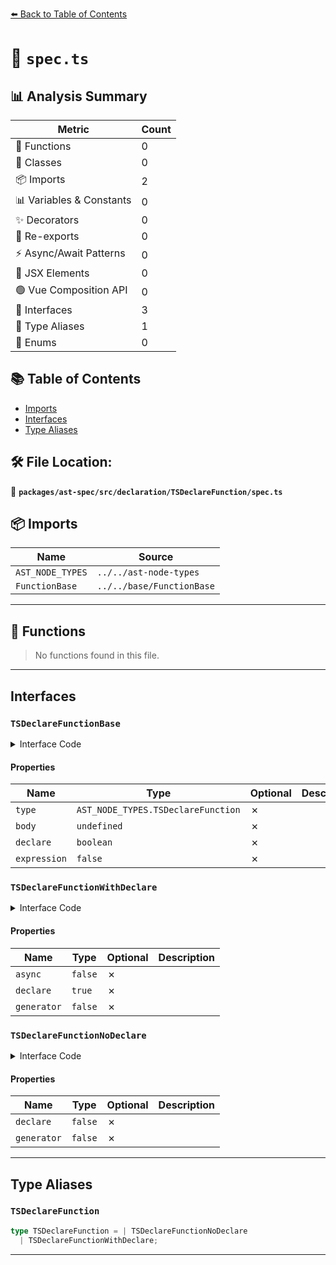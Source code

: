 [⬅️ Back to Table of Contents](../../../../../index.md)

# 📄 `spec.ts`

## 📊 Analysis Summary

| Metric | Count |
|--------|-------|
| 🔧 Functions | 0 |
| 🧱 Classes | 0 |
| 📦 Imports | 2 |
| 📊 Variables & Constants | 0 |
| ✨ Decorators | 0 |
| 🔄 Re-exports | 0 |
| ⚡ Async/Await Patterns | 0 |
| 💠 JSX Elements | 0 |
| 🟢 Vue Composition API | 0 |
| 📐 Interfaces | 3 |
| 📑 Type Aliases | 1 |
| 🎯 Enums | 0 |

## 📚 Table of Contents

- [Imports](#imports)
- [Interfaces](#interfaces)
- [Type Aliases](#type-aliases)

## 🛠️ File Location:
📂 **`packages/ast-spec/src/declaration/TSDeclareFunction/spec.ts`**

## 📦 Imports

| Name | Source |
|------|--------|
| `AST_NODE_TYPES` | `../../ast-node-types` |
| `FunctionBase` | `../../base/FunctionBase` |


---

## 🔧 Functions

> No functions found in this file.


---

## Interfaces

### `TSDeclareFunctionBase`

<details><summary>Interface Code</summary>

```ts
interface TSDeclareFunctionBase extends FunctionBase {
  type: AST_NODE_TYPES.TSDeclareFunction;
  /**
   * TS1183: An implementation cannot be declared in ambient contexts.
   */
  body: undefined;
  /**
   * Whether the declaration has `declare` modifier.
   */
  declare: boolean;
  expression: false;
}
```
</details>

#### Properties

| Name | Type | Optional | Description |
|------|------|----------|-------------|
| `type` | `AST_NODE_TYPES.TSDeclareFunction` | ✗ |  |
| `body` | `undefined` | ✗ |  |
| `declare` | `boolean` | ✗ |  |
| `expression` | `false` | ✗ |  |

### `TSDeclareFunctionWithDeclare`

<details><summary>Interface Code</summary>

```ts
export interface TSDeclareFunctionWithDeclare extends TSDeclareFunctionBase {
  /**
   * TS1040: 'async' modifier cannot be used in an ambient context.
   */
  async: false;
  declare: true;
  /**
   * TS1221: Generators are not allowed in an ambient context.
   */
  generator: false;
}
```
</details>

#### Properties

| Name | Type | Optional | Description |
|------|------|----------|-------------|
| `async` | `false` | ✗ |  |
| `declare` | `true` | ✗ |  |
| `generator` | `false` | ✗ |  |

### `TSDeclareFunctionNoDeclare`

<details><summary>Interface Code</summary>

```ts
export interface TSDeclareFunctionNoDeclare extends TSDeclareFunctionBase {
  declare: false;
  /**
   * - TS1221: Generators are not allowed in an ambient context.
   * - TS1222: An overload signature cannot be declared as a generator.
   */
  generator: false;
}
```
</details>

#### Properties

| Name | Type | Optional | Description |
|------|------|----------|-------------|
| `declare` | `false` | ✗ |  |
| `generator` | `false` | ✗ |  |


---

## Type Aliases

### `TSDeclareFunction`

```ts
type TSDeclareFunction = | TSDeclareFunctionNoDeclare
  | TSDeclareFunctionWithDeclare;
```


---